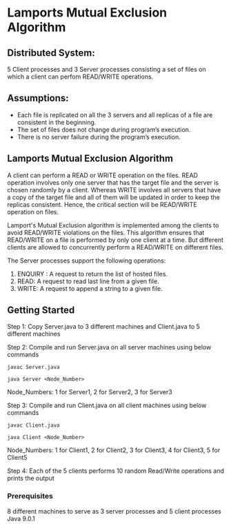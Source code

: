 # Lamports Mutual Exclusion Algorithm

## Distributed System: <br />
5 Client processes and 3 Server processes consisting a set of files on which a client can perfom READ/WRITE operations.

## Assumptions: <br />
- Each file is replicated on all the 3 servers and all replicas of a file are consistent in the beginning.
- The set of files does not change during program’s execution. 
- There is no server failure during the program’s execution.

## Lamports Mutual Exclusion Algorithm
A client can perform a READ or WRITE operation on the files. READ operation involves only one server that has the target file and the server is chosen randomly by a client. Whereas WRITE involves all servers that have a copy of the target file and all of them will be updated in order to keep the replicas consistent. Hence, the critical section will be READ/WRITE operation on files.

Lamport's Mutual Exclusion algorithm is implemented among the clients to avoid READ/WRITE violations on the files. This algorithm ensures that READ/WRITE on a file is performed by only one client at a time. But different clients are allowed to concurrently perform a READ/WRITE on different files. 

The Server processes support the following operations:
1. ENQUIRY : A request to return the list of hosted files.
2. READ: A request to read last line from a given file.
3. WRITE: A request to append a string to a given file.


## Getting Started
Step 1: Copy Server.java to 3 different machines and Client.java to 5 different machines <br />

Step 2: Compile and run Server.java on all server machines using below commands <br />

   ```
   javac Server.java 	
   ```
   ```
   java Server <Node_Number>	
   ```
   Node_Numbers: 1 for Server1, 2 for Server2, 3 for Server3 <br />
   
Step 3: Compile and run Client.java on all client machines using below commands <br />
   ```
   javac Client.java 	
   ```
   ```
   java Client <Node_Number>	
   ```
   Node_Numbers: 1 for Client1, 2 for Client2, 3 for Client3, 4 for Client3, 5 for Client5 <br />
   
Step 4: Each of the 5 clients performs 10 random Read/Write operations and prints the output <br />

### Prerequisites
8 different machines to serve as 3 server processes and 5 client processes <br />
Java 9.0.1

